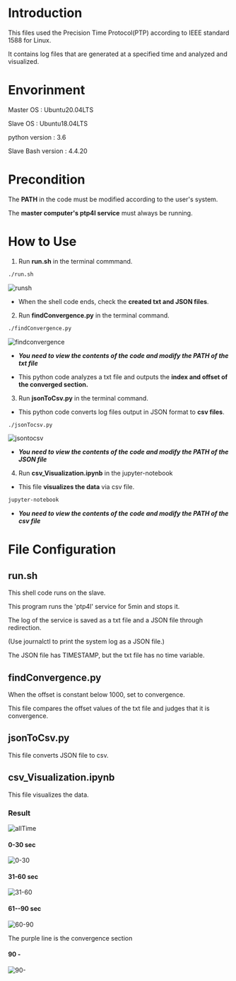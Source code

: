 # Introduction
This files used the Precision Time Protocol(PTP) according to IEEE standard 1588 for Linux.

It contains log files that are generated at a specified time and analyzed and visualized.

# Envorinment
Master OS : Ubuntu20.04LTS

Slave OS : Ubuntu18.04LTS

python version : 3.6

Slave Bash version : 4.4.20



# Precondition
The **PATH** in the code must be modified according to the user's system.

The **master computer's ptp4l service** must always be running.


# How to Use
1. Run **run.sh** in the terminal commmand.
```sh
./run.sh
```

![runsh](https://user-images.githubusercontent.com/33818414/88164312-ecc3ed00-cc4e-11ea-8611-8e0c6b922fde.png)
- When the shell code ends, check the **created txt and JSON files**.


2. Run **findConvergence.py** in the terminal command.
```sh
./findConvergence.py
```

![findconvergence](https://user-images.githubusercontent.com/33818414/88164325-f188a100-cc4e-11ea-86bd-05f1b6e6fc15.png)
- ***You need to view the contents of the code and modify the PATH of the txt file***

- This python code analyzes a txt file and outputs the **index and offset of the converged section.**


3. Run **jsonToCsv.py** in the terminal command.
- This python code converts log files output in JSON format to **csv files**.
```sh
./jsonTocsv.py
```

![jsontocsv](https://user-images.githubusercontent.com/33818414/88164338-f51c2800-cc4e-11ea-8b02-a79a21311d3b.png)

- ***You need to view the contents of the code and modify the PATH of the JSON file***


4. Run **csv_Visualization.ipynb** in the jupyter-notebook
- This file **visualizes the data** via csv file.
 ```sh
 jupyter-notebook
 ```
 - ***You need to view the contents of the code and modify the PATH of the csv file***




# File Configuration

## run.sh
This shell code runs on the slave. 

This program runs the 'ptp4l' service for 5min and stops it.

The log of the service is saved as a txt file and a JSON file through redirection.

(Use journalctl to print the system log as a JSON file.)

The JSON file has TIMESTAMP, but the txt file has no time variable.


## findConvergence.py
When the offset is constant below 1000, set to convergence.

This file compares the offset values of the txt file and judges that it is convergence.

## jsonToCsv.py
This file converts JSON file to csv.


## csv_Visualization.ipynb
This file visualizes the data.


### Result
![allTime](https://user-images.githubusercontent.com/33818414/88252332-be92eb80-cce8-11ea-9105-0a3b4ac8b50f.png)


#### 0-30 sec
![0-30](https://user-images.githubusercontent.com/33818414/88252338-c2267280-cce8-11ea-9afd-9d2ed175be4c.png)


#### 31-60 sec
![31-60](https://user-images.githubusercontent.com/33818414/88252341-c3f03600-cce8-11ea-8bc7-89c0af266fe7.png)


#### 61--90 sec
![60-90](https://user-images.githubusercontent.com/33818414/88252342-c6529000-cce8-11ea-83b6-aa1776d850e9.png)

The purple line is the convergence section


#### 90 - 
![90-](https://user-images.githubusercontent.com/33818414/88252579-bc7d5c80-cce9-11ea-8502-c498fbfeb564.png)


